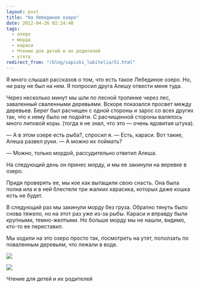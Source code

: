 ```yaml
---
layout: post
title: "На Лебединое озеро"
date: 2012-04-26 02:24:40
tags:
  - озеро
  - морда
  - караси
  - Чтение для детей и их родителей
  - утята
redirect_from: "/blog/sapiski_lubitelia/51.html"
---
```

Я много слышал рассказов о том, что есть такое Лебединое озеро. Но, ни
разу не был на нем. Я попросил друга Алешу отвести меня туда.

Через несколько минут мы шли по лесной тропинке через лес, заваленный
сваленными деревьями. Вскоре показался просвет между деревьев. Берег был
расчищен с одной стороны и зарос со всех других так, что к нему было не
подойти. С расчищенной стороны валялось много липовой коры. (тогда я не
знал, что это — очень ядовитая штука).

 — А в этом озере есть рыба?, спросил я. — Есть, караси. Вот такие,
Алеша развел руки. — А можно их поймать?

 — Можно, только мордой, рассудительно ответил Алеша.

На следующий день он принес морду, и мы ее закинули на веревке в озеро. 

Придя проверять ее, мы кое как вытащили свою снасть. Она была полна ила
и в ней блестели три жалких карасика, которых даже кошка есть не будет. 

В следующий раз мы закинули морду без груза. Обратно тянуть было снова
тяжело, но на этот раз уже из-за рыбы. Караси и вправду были крупными,
темно-желтыми. Но больше морду мы не нашли, видимо, кто-то ее
переставил.

Мы ходили на это озеро просто так, посмотреть на утят, поползать по
поваленным деревьям, что лежали в воде.

![](http://fishingguru.ru/uploads/images/00/00/01/2012/04/25/077e63.jpg)

![](http://fishingguru.ru/uploads/images/00/00/01/2012/04/28/1198bc.jpg)

Чтение для детей и их родителей
